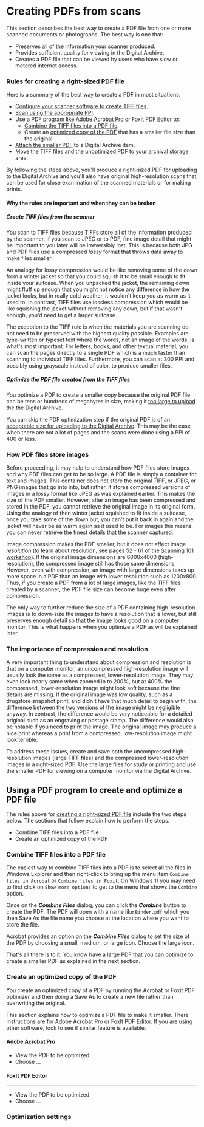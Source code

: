 # Creating PDFs from scans

This section describes the best way to create a PDF file from one or more scanned documents or photographs.
The best way is one that:

-   Preserves all of the information your scanner produced.
-   Provides sufficient quality for viewing in the Digital Archive.
-   Creates a PDF file that can be viewed by users who have slow or metered internet access.

### Rules for creating a right-sized PDF file
Here is a summary of the best way to create a PDF in most situations.

-   [Configure your scanner software to create TIFF files](/archivist/scanning/#choosing-the-output-file-location-type).
-   [Scan using the appropriate PPI](/archivist/scanning/#choosing-the-right-ppi-when-scanning-images).
-   Use a PDF program like [Adobe Acrobat Pro](https://www.adobe.com/acrobat/complete-pdf-solution.html)
    or [FoxIt PDF Editor](https://www.foxit.com/pdf-editor/) to:
    -   [Combine the TIFF files into a PDF file](#combining-scan-files-into-a-pdf-file).
    -   Create an [optimized copy of the PDF](#how-to-optimize-a-pdf-file) that has a smaller file size than the original.
-   [Attach the smaller PDF](/archivist/attach-file/#attach-an-image-or-pdf-to-an-item) to a Digital Archive item.
-   Move the TIFF files and the unoptimized PDF to your [archival storage](/archivist/best-practices/#archival-file-management) area.

By following the steps above, you'll produce a right-sized PDF for uploading to the Digital Archive and you'll also
have original high-resolution scans that can be used for close examination of the scanned materials or for making prints.

#### Why the rules are important and when they can be broken

##### Create TIFF files from the scanner
You scan to TIFF files because TIFFs store all of the information produced by the scanner. If you scan to JPEG or to PDF,
fine image detail that might be important to you later will be irreversibly lost. This is because both JPG and PDF files use a
compressed *lossy* format that throws data away to make files smaller.

An analogy for lossy compression would be like removing some of the down from a winter jacket so that you could squish it to be
small enough to fit inside your suitcase. When you unpacked the jacket, the remaining down might fluff up enough that you might
not notice any difference in how the jacket looks, but in really cold weather, it wouldn't keep you as warm as it used to. In contrast,
TIFF files use lossless compression which would be like squishing the jacket without removing any down, but if that wasn't enough,
you'd need to get a larger suitcase.

The exception to the TIFF rule is when the materials you are scanning do not need to be preserved with the highest quality possible.
Examples are type-written or typeset text where the words, not an image of the words, is what's most important. For letters,
books, and other textual material, you can scan the pages directly to a single PDF which is a much faster than scanning to
individual TIFF files. Furthermore, you can scan at 300 PPI and possibly using grayscale instead of color, to produce smaller files.

##### Optimize the PDF file created from the TIFF files   
You optimize a PDF to create a smaller copy because the original PDF file can be tens or hundreds of megabytes in size, making it
[too large to upload](/archivist/best-practices/#uploading-files) the the Digital Archive.

You can skip the PDF optimization step if the original PDF is of an [acceptable size for uploading to the Digital Archive](/archivist/best-practices/#archival-file-management). This may be the case when there are not a lot of pages and the scans were done using a PPI of 400 or less.

### How PDF files store images

Before proceeding, it may help to understand how PDF files store images and why PDF files can get to be so large.
A PDF file is simply a container for text and images. This container does not store the original TIFF, or JPEG, or PNG images that go into
into, but rather, it stores compressed versions of images in a lossy format like JPEG as was explained earlier. This makes the
size of the PDF smaller. However, after an image has been compressed and stored in the PDF, you cannot retrieve the original image
in its original form. Using the analogy of then winter jacket squished to fit inside a suitcase, once you take some of the down out,
you can't put it back in again and the jacket will never be as warm again as it used to be. For images this means you can never
retrieve the finest details that the scanner captured.

Image compression makes the PDF smaller, but it does not affect image *resolution* (to learn about resolution, see pages 52 - 61 of the 
[Scanning 101 workshop](Scanning-101-Workshot-by-George-Soules.pdf)). If the original image dimensions are 6000x4000 (high-resolution), the compressed image still has those same dimensions. However, even with compression, an image with large dimensions takes up more space in a PDF than
an image with lower resolution such as 1200x800. Thus, if you create a PDF from a lot of large images, like the TIFF files created by
a scanner, the PDF file size can become huge even after compression.

The only way to further reduce the size of a PDF containing high-resolution images is to down-size the images to have a resolution that
is lower, but still preserves enough detail so that the image looks good on a computer monitor. This is what happens when you optimize
a PDF as will be explained later.

### The importance of compression and resolution
A very important thing to understand about compression and resolution is that on a computer monitor, an uncompressed high-resolution
image will usually look the same as a compressed, lower-resolution image. They may even look nearly same when zoomed in to 200%, but
at 400% the compressed, lower-resolution image might look soft because the fine details are missing. If the original image was low quality,
such as a drugstore snapshot print, and didn't have that much detail to begin with, the difference between the two versions of the image
might be negligible anyway. In contrast, the difference would be very noticeable for a detailed original such as an engraving or
postage stamp. The difference would also be notable if you need to print the image. The original image may produce a nice print whereas
a print from a compressed, low-resolution image might look terrible.

To address these issues, create and save both the uncompressed high-resolution images (large TIFF files) and the compressed
lower-resolution images in a right-sized PDF. Use the large files for study or printing and use the smaller PDF for viewing on a computer
monitor via the Digital Archive.

## Using a PDF program to create and optimize a PDF file
The rules above for [creating a right-sized PDF file](#rules-for-creating-a-right-sized-pdf-file) include the two steps below.
The  sections that follow explain how to perform the steps.

-   Combine TIFF files into a PDF file
-   Create an optimized copy of the PDF

### Combine TIFF files into a PDF file

The easiest way to combine TIFF files into a PDF is to select all the files in Windows Explorer and then right-click
to bring up the menu item `Combine files in Acrobat` or `Combine files in Foxit`. On Windows 11 you may need to
first click on `Show more options` to get to the menu that shows the `Combine` option.

Once on the **_Combine Files_** dialog, you can click the **_Combine_** button to create the PDF. The PDF will open with a name like
`Binder.pdf` which you then Save As the file name you choose at the location where you want to store the file.

Acrobat provides an option on the **_Combine Files_** dialog to set the size of the PDF by choosing a small, medium, or large icon.
Choose the large icon.

That's all there is to it. You know have a large PDF that you can optimize to create a smaller PDF as explained in the next section.

### Create an optimized copy of the PDF
You create an optimized copy of a PDF by running the Acrobat or Foxit PDF optimizer and then doing a Save As to create a new file rather
than overwriting the original.

This section explains how to optimize a PDF file to make it smaller. There instructions are for Adobe Acrobat Pro or FoxIt PDF Editor.
If you are using other software, look to see if similar feature is available.

#### Adobe Acrobat Pro

-   View the PDF to be optimized.
-   Choose ...

#### FoxIt PDF Editor
---

-   View the PDF to be optimized.
-   Choose ...


### Optimization settings




